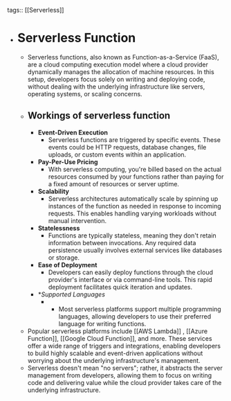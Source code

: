 tags:: [[Serverless]]

- # Serverless Function
	- Serverless functions, also known as Function-as-a-Service (FaaS), are a cloud computing execution model where a cloud provider dynamically manages the allocation of machine resources. In this setup, developers focus solely on writing and deploying code, without dealing with the underlying infrastructure like servers, operating systems, or scaling concerns.
	- ## Workings of serverless function
		- **Event-Driven Execution**
			- Serverless functions are triggered by specific events. These events could be HTTP requests, database changes, file uploads, or custom events within an application.
		- **Pay-Per-Use Pricing**
			- With serverless computing, you're billed based on the actual resources consumed by your functions rather than paying for a fixed amount of resources or server uptime.
		- **Scalability**
			- Serverless architectures automatically scale by spinning up instances of the function as needed in response to incoming requests. This enables handling varying workloads without manual intervention.
		- **Statelessness**
			- Functions are typically stateless, meaning they don't retain information between invocations. Any required data persistence usually involves external services like databases or storage.
		- **Ease of Deployment**
			- Developers can easily deploy functions through the cloud provider's interface or via command-line tools. This rapid deployment facilitates quick iteration and updates.
		- **Supported Languages*
			- * Most serverless platforms support multiple programming languages, allowing developers to use their preferred language for writing functions.
	- Popular serverless platforms include [[AWS Lambda]] , [[Azure Function]], [[Google Cloud Function]], and more. These services offer a wide range of triggers and integrations, enabling developers to build highly scalable and event-driven applications without worrying about the underlying infrastructure's management.
	- Serverless doesn't mean "no servers"; rather, it abstracts the server management from developers, allowing them to focus on writing code and delivering value while the cloud provider takes care of the underlying infrastructure.